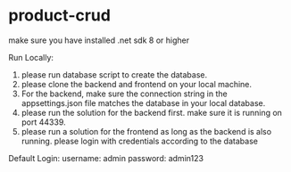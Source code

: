 # product-crud

make sure you have installed .net sdk 8 or higher

Run Locally:
1. please run database script to create the database.
2. please clone the backend and frontend on your local machine.
3. For the backend, make sure the connection string in the appsettings.json file matches the database in your local database.
4. please run the solution for the backend first. make sure it is running on port 44339.
5. please run a solution for the frontend as long as the backend is also running. please login with credentials according to the database

Default Login:
username: admin
password: admin123
